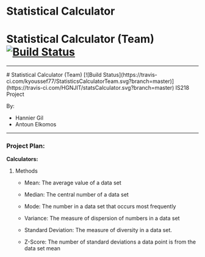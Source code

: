 # Statistical Calculator
# Statistical Calculator (Team) [![Build Status](https://travis-ci.com/HGNJIT/statsCalculator.svg?branch=master)](https://travis-ci.com/HGNJIT/statsCalculator)
<hr>
# Statistical Calculator (Team) [![Build Status](https://travis-ci.com/kyoussef77/StatisticsCalculatorTeam.svg?branch=master)](https://travis-ci.com/HGNJIT/statsCalculator.svg?branch=master)
IS218 Project

By:
<ul>
<li>Hannier Gil</li>
<li>Antoun Elkomos</li>
</ul>
<hr>

<h3>Project Plan:</h3>
<b>Calculators:</b>
<ol>
    <li>Methods</li>
        <ul>
            <li>Mean: The average value of a data set</li>
        </ul>
        <ul>
            <li>Median: The central number of a data set</li>
        </ul>
        <ul>
            <li>Mode: The number in a data set that occurs most frequently</li>
        </ul>
        <ul>
            <li>Variance: The measure of dispersion of numbers in a data set</li>
        </ul>
        <ul>
            <li>Standard Deviation: The measure of diversity in a data set.</li>
        </ul>
        <ul>
            <li>Z-Score: The number of standard deviations a data point is from the data set mean</li>
        </ul>
</ol>